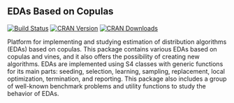 EDAs Based on Copulas
---------------------

[![Build Status](https://travis-ci.org/yasserglez/copulaedas.svg?branch=master)](https://travis-ci.org/yasserglez/copulaedas)
[![CRAN Version](http://www.r-pkg.org/badges/version/copulaedas)](http://cran.r-project.org/package=copulaedas)
[![CRAN Downloads](http://cranlogs.r-pkg.org/badges/copulaedas?color=brightgreen)](http://cran.r-project.org/package=copulaedas)

Platform for implementing and studying estimation of distribution
algorithms (EDAs) based on copulas. This package contains various EDAs
based on copulas and vines, and it also offers the possibility of
creating new algorithms. EDAs are implemented using S4 classes with
generic functions for its main parts: seeding, selection, learning,
sampling, replacement, local optimization, termination, and reporting.
This package also includes a group of well-known benchmark problems
and utility functions to study the behavior of EDAs.
